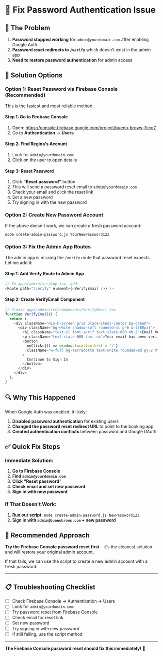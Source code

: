 # 🔧 Fix Password Authentication Issue

## 🎯 The Problem

1. **Password stopped working** for `admin@yourdomain.com` after enabling Google Auth
2. **Password reset redirects to `/verify`** which doesn't exist in the admin app
3. **Need to restore password authentication** for admin access

## 🚀 Solution Options

### Option 1: Reset Password via Firebase Console (Recommended)

This is the fastest and most reliable method:

#### Step 1: Go to Firebase Console
1. Open: https://console.firebase.google.com/project/bueno-brows-7cce7
2. Go to **Authentication** → **Users**

#### Step 2: Find Regina's Account
1. Look for `admin@yourdomain.com`
2. Click on the user to open details

#### Step 3: Reset Password
1. Click **"Reset password"** button
2. This will send a password reset email to `admin@yourdomain.com`
3. Check your email and click the reset link
4. Set a new password
5. Try signing in with the new password

### Option 2: Create New Password Account

If the above doesn't work, we can create a fresh password account:

```bash
node create-admin-password.js YourNewPassword123
```

### Option 3: Fix the Admin App Routes

The admin app is missing the `/verify` route that password reset expects. Let me add it:

#### Step 1: Add Verify Route to Admin App
```typescript
// In apps/admin/src/App.tsx, add:
<Route path="/verify" element={<VerifyEmail />} />
```

#### Step 2: Create VerifyEmail Component
```typescript
// Create apps/admin/src/components/VerifyEmail.tsx
function VerifyEmail() {
  return (
    <div className="min-h-screen grid place-items-center bg-cream">
      <div className="bg-white shadow-soft rounded-xl p-6 w-[380px]">
        <h1 className="text-xl font-serif text-slate-800 mb-2">Email Verified</h1>
        <p className="text-slate-600 text-sm">Your email has been verified. You can now sign in.</p>
        <button 
          onClick={() => window.location.href = '/'}
          className="w-full bg-terracotta text-white rounded-md py-2 mt-4"
        >
          Continue to Sign In
        </button>
      </div>
    </div>
  );
}
```

## 🔍 Why This Happened

When Google Auth was enabled, it likely:
1. **Disabled password authentication** for existing users
2. **Changed the password reset redirect URL** to point to the booking app
3. **Created authentication conflicts** between password and Google OAuth

## ✅ Quick Fix Steps

### Immediate Solution:
1. **Go to Firebase Console**
2. **Find `admin@yourdomain.com`**
3. **Click "Reset password"**
4. **Check email and set new password**
5. **Sign in with new password**

### If That Doesn't Work:
1. **Run our script**: `node create-admin-password.js NewPassword123`
2. **Sign in with `admin@buenobrows.com` + new password**

## 🎯 Recommended Approach

**Try the Firebase Console password reset first** - it's the cleanest solution and will restore your original admin account.

If that fails, we can use the script to create a new admin account with a fresh password.

---

## 📋 Troubleshooting Checklist

- [ ] Check Firebase Console → Authentication → Users
- [ ] Look for `admin@yourdomain.com`
- [ ] Try password reset from Firebase Console
- [ ] Check email for reset link
- [ ] Set new password
- [ ] Try signing in with new password
- [ ] If still failing, use the script method

---

**The Firebase Console password reset should fix this immediately!** 🚀

